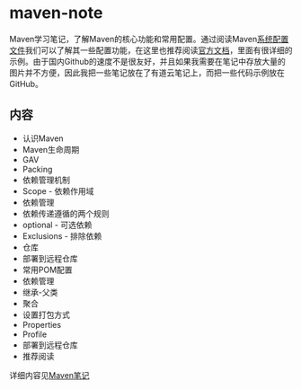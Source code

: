 # maven-note

Maven学习笔记，了解Maven的核心功能和常用配置。通过阅读Maven[系统配置文件](setting.xml)我们可以了解其一些配置功能，在这里也推荐阅读[官方文档](http://maven.apache.org/guides/index.html)，里面有很详细的示例。由于国内Github的速度不是很友好，并且如果我需要在笔记中存放大量的图片并不方便，因此我把一些笔记放在了有道云笔记上，而把一些代码示例放在GitHub。

## 内容
* 认识Maven
* Maven生命周期
* GAV
* Packing
* 依赖管理机制
* Scope - 依赖作用域
* 依赖管理
* 依赖传递遵循的两个规则
* optional - 可选依赖
* Exclusions - 排除依赖
* 仓库
* 部署到远程仓库
* 常用POM配置
* 依赖管理
* 继承-父类
* 聚合
* 设置打包方式
* Properties
* Profile
* 部署到远程仓库
* 推荐阅读

详细内容见[Maven笔记](http://note.youdao.com/noteshare?id=68fdb08cef51ec635e7917cee422121b)